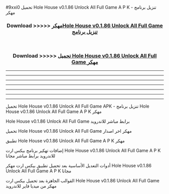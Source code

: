 #9xxi0 تحميل Hole House v0.1.86 Unlock All Full Game  A P K - تنزيل برنامج مهكر



<div align="center">
<h3>Download >>>>> <a href="https://runaway1.web.app/?sq=Hole House v0.1.86 Unlock All Full Game ">مهكرHole House v0.1.86 Unlock All Full Game  تنزيل برنامج</a></h3><br>

<h3>Download >>>>> <a href="https://runaway1.web.app/?sq=Hole House v0.1.86 Unlock All Full Game ">تحميل Hole House v0.1.86 Unlock All Full Game  مهكر</a></h3>
</div>


----------------------------------------------------------

----------------------------------------------------------

----------------------------------------------------------

----------------------------------------------------------

----------------------------------------------------------

----------------------------------------------------------

----------------------------------------------------------

تحميل Hole House v0.1.86 Unlock All Full Game  APK - تنزيل برنامج Hole House v0.1.86 Unlock All Full Game  A P K مهكر

Hole House v0.1.86 Unlock All Full Game  برابط مباشر للاندرويد

تحميل Hole House v0.1.86 Unlock All Full Game  مهكر اخر اصدار

تطبيق Hole House v0.1.86 Unlock All Full Game  A P K مهكر

إضافات تهكير برنامج بيكس ارت Hole House v0.1.86 Unlock All Full Game  A P K للاندرويد برابط مباشر مجانا

أدوات التعديل الأساسية بعد تحميل تطبيق بيكس ارت مهكر Hole House v0.1.86 Unlock All Full Game  A P K مجانا

القوالب الجاهزة بعد تحميل بيكس ارت Hole House v0.1.86 Unlock All Full Game  مهكر من ميديا فاير للاندرويد


